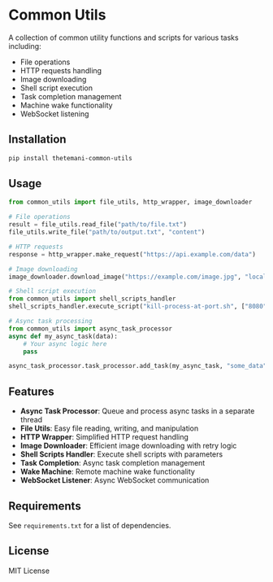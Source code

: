 # Common Utils

A collection of common utility functions and scripts for various tasks including:
- File operations
- HTTP requests handling
- Image downloading
- Shell script execution
- Task completion management
- Machine wake functionality
- WebSocket listening

## Installation

```bash
pip install thetemani-common-utils
```

## Usage

```python
from common_utils import file_utils, http_wrapper, image_downloader

# File operations
result = file_utils.read_file("path/to/file.txt")
file_utils.write_file("path/to/output.txt", "content")

# HTTP requests
response = http_wrapper.make_request("https://api.example.com/data")

# Image downloading
image_downloader.download_image("https://example.com/image.jpg", "local_image.jpg")

# Shell script execution
from common_utils import shell_scripts_handler
shell_scripts_handler.execute_script("kill-process-at-port.sh", ["8080"])

# Async task processing
from common_utils import async_task_processor
async def my_async_task(data):
    # Your async logic here
    pass

async_task_processor.task_processor.add_task(my_async_task, "some_data")
```

## Features

- **Async Task Processor**: Queue and process async tasks in a separate thread
- **File Utils**: Easy file reading, writing, and manipulation
- **HTTP Wrapper**: Simplified HTTP request handling
- **Image Downloader**: Efficient image downloading with retry logic
- **Shell Scripts Handler**: Execute shell scripts with parameters
- **Task Completion**: Async task completion management
- **Wake Machine**: Remote machine wake functionality
- **WebSocket Listener**: Async WebSocket communication

## Requirements

See `requirements.txt` for a list of dependencies.

## License

MIT License